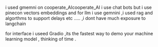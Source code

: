 i used gmemni on cooperate_AIcooperate_AI i use chat bots but i use pinecon vectors embeddings and for llm i use gemnini ,i used rag and algorthms to support delays etc ..... ,i dont have much exposure to langchain 

for interface i useed Gradio  ,its the fastest way to demo your machine learning model , thinking of time .
